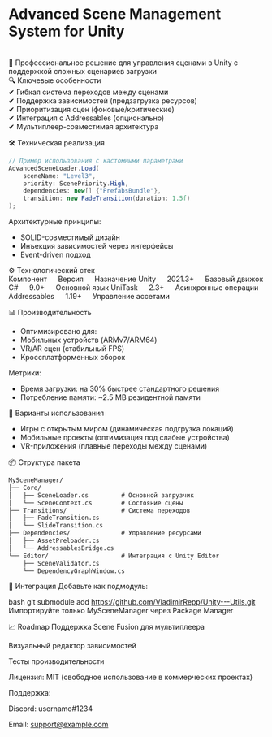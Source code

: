Advanced Scene Management System for Unity
===
<br />
🔹 Профессиональное решение для управления сценами в Unity с поддержкой сложных сценариев загрузки <br />
🔍 Ключевые особенности <br />
✔ Гибкая система переходов между сценами <br />
✔ Поддержка зависимостей (предзагрузка ресурсов) <br />
✔ Приоритизация сцен (фоновые/критические) <br />
✔ Интеграция с Addressables (опционально) <br />
✔ Мультиплеер-совместимая архитектура <br />

🛠 Техническая реализация
``` csharp
// Пример использования с кастомными параметрами
AdvancedSceneLoader.Load(
    sceneName: "Level3",
    priority: ScenePriority.High,
    dependencies: new[] {"PrefabsBundle"},
    transition: new FadeTransition(duration: 1.5f)
);
```

Архитектурные принципы:
- SOLID-совместимый дизайн
- Инъекция зависимостей через интерфейсы
- Event-driven подход

⚙️ Технологический стек <br />
Компонент &emsp; Версия &emsp;	Назначение
Unity	&emsp; 2021.3+	&emsp; Базовый движок
C#	&emsp; 9.0+ &emsp;	Основной язык
UniTask &emsp;	2.3+ &emsp;	Асинхронные операции
Addressables &emsp;	1.19+ &emsp; Управление ассетами

📊 Производительность <br />
- Оптимизировано для:
- Мобильных устройств (ARMv7/ARM64)
- VR/AR сцен (стабильный FPS)
- Кроссплатформенных сборок

Метрики:
- Время загрузки: на 30% быстрее стандартного решения
- Потребление памяти: ~2.5 MB резидентной памяти

🎯 Варианты использования
- Игры с открытым миром (динамическая подгрузка локаций)
- Мобильные проекты (оптимизация под слабые устройства)
- VR-приложения (плавные переходы между сценами)

📦 Структура пакета
``` markdown
MySceneManager/
├── Core/
│   ├── SceneLoader.cs         # Основной загрузчик
│   └── SceneContext.cs        # Состояние сцены
├── Transitions/               # Система переходов
│   ├── FadeTransition.cs
│   └── SlideTransition.cs
├── Dependencies/              # Управление ресурсами
│   ├── AssetPreloader.cs
│   └── AddressablesBridge.cs
└── Editor/                    # Интеграция с Unity Editor
    ├── SceneValidator.cs
    └── DependencyGraphWindow.cs
```

🚀 Интеграция
Добавьте как подмодуль:

bash
git submodule add https://github.com/VladimirRepp/Unity---Utils.git
Импортируйте только MySceneManager через Package Manager

📈 Roadmap
Поддержка Scene Fusion для мультиплеера

Визуальный редактор зависимостей

Тесты производительности

Лицензия: MIT (свободное использование в коммерческих проектах)

Поддержка:

Discord: username#1234

Email: support@example.com
